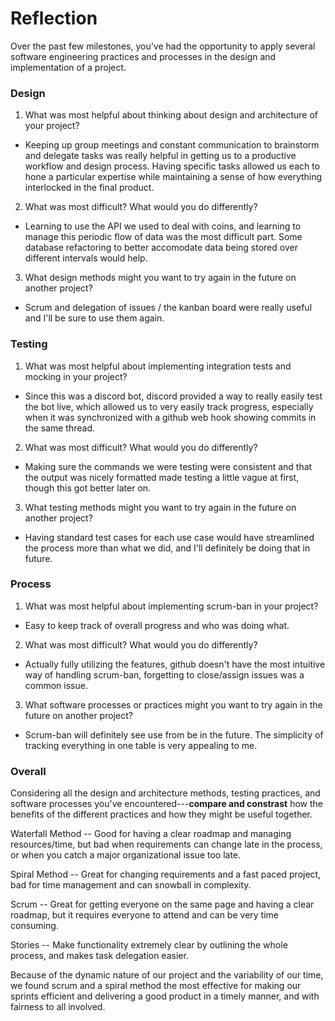 # Reflection

Over the past few milestones, you've had the opportunity to apply several software engineering practices and processes in the design and implementation of a project.

### Design

1. What was most helpful about thinking about design and architecture of your project?
- Keeping up group meetings and constant communication to brainstorm and delegate tasks was really helpful in getting us to a productive workflow and design process. Having specific tasks allowed us each to hone a particular expertise while maintaining a sense of how everything interlocked in the final product.

2. What was most difficult? What would you do differently?
- Learning to use the API we used to deal with coins, and learning to manage this periodic flow of data was the most difficult part. Some database refactoring to better accomodate data being stored over different intervals would help.

3. What design methods might you want to try again in the future on another project?
- Scrum and delegation of issues / the kanban board were really useful and I'll be sure to use them again.


### Testing

1. What was most helpful about implementing integration tests and mocking in your project?
- Since this was a discord bot, discord provided a way to really easily test the bot live, which allowed us to very easily track progress, especially when it was synchronized with a github web hook showing commits in the same thread.

2. What was most difficult? What would you do differently?
- Making sure the commands we were testing were consistent and that the output was nicely formatted made testing a little vague at first, though this got better later on.

3. What testing methods might you want to try again in the future on another project?
- Having standard test cases for each use case would have streamlined the process more than what we did, and I'll definitely be doing that in future.


### Process

1. What was most helpful about implementing scrum-ban in your project?
- Easy to keep track of overall progress and who was doing what.

2. What was most difficult? What would you do differently?
- Actually fully utilizing the features, github doesn't have the most intuitive way of handling scrum-ban, forgetting to close/assign issues was a common issue.

3. What software processes or practices might you want to try again in the future on another project?
- Scrum-ban will definitely see use from be in the future. The simplicity of tracking everything in one table is very appealing to me.

### Overall

Considering all the design and architecture methods, testing practices, and software processes you've encountered---**compare and constrast** how the benefits of the different practices and how they might be useful together.

Waterfall Method -- Good for having a clear roadmap and managing resources/time, but bad when requirements can change late in the process, or when you catch a major organizational issue too late.

Spiral Method -- Great for changing requirements and a fast paced project, bad for time management and can snowball in complexity.

Scrum -- Great for getting everyone on the same page and having a clear roadmap, but it requires everyone to attend and can be very time consuming.

Stories -- Make functionality extremely clear by outlining the whole process, and makes task delegation easier.

Because of the dynamic nature of our project and the variability of our time, we found scrum and a spiral method the most effective for making our sprints efficient and delivering a good product in a timely manner, and with fairness to all involved.
